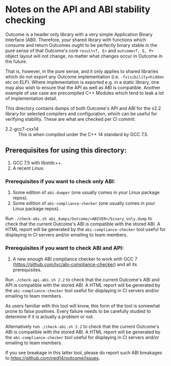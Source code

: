 # Notes on the API and ABI stability checking

Outcome is a header only library with a very simple Application Binary
Interface (ABI). Therefore, your shared library with functions which consume
and return Outcomes ought to be perfectly binary stable in the pure sense of
that Outcome's core `result<T, E>` and `outcome<T, E, P>` object layout will
not change, no matter what changes occur in Outcome in the future.

That is, however, in the pure sense, and it only applies to shared libraries
which do not export any Outcome implementation (i.e. `-fvisibility=hidden` etc
on ELF). Where implementation is exported e.g. in a static library, one may
also wish to ensure that the API as well as ABI is compatible. Another example
of use case are precompiled C++ Modules which tend to leak a lot of implementation
detail.

This directory contains dumps of both Outcome's API and ABI for the v2.2 library
for selected compilers and configuration, which can be useful for verifying
stability. These are what are checked per CI commit:

<dl>
  <dt>2.2-gcc7-cxx14</dt>
  <dd>This is when compiled under the C++ 14 standard by GCC 7.5.</dd>
</dl>

## Prerequisites for using this directory:

1. GCC 7.5 with libstdc++.
2. A recent Linux.

### Prerequisites if you want to check only ABI:

1. Some edition of `abi-dumper` (one usually comes in your Linux
package repos).
2. Some edition of `abi-compliance-checker` (one usually comes in your Linux
package repos).

Run `./check-abi.sh abi_dumps/Outcome/<ABIVER>/binary_only.dump` to check that
the current Outcome's ABI is compatible with the stored ABI. A HTML report
will be generated by the `abi-compliance-checker` tool useful for displaying
in CI servers and/or emailing to team members.

### Prerequisites if you want to check ABI and API:

1. A new enough ABI compliance checker to work with GCC 7 (https://github.com/lvc/abi-compliance-checker)
and all its prerequisites.

Run `./check-api-abi.sh 2.2` to check that the current Outcome's ABI and API
is compatible with the stored ABI. A HTML report
will be generated by the `abi-compliance-checker` tool useful for displaying
in CI servers and/or emailing to team members.

As users familiar with this tool will know, this form of the tool is
somewhat prone to false positives. Every failure needs to be carefully
studied to determine if it is actually a problem or not.

Alternatively run `./check-abi.sh 2.2` to check that the current Outcome's ABI
is compatible with the stored ABI. A HTML report
will be generated by the `abi-compliance-checker` tool useful for displaying
in CI servers and/or emailing to team members.

If you see breakage in this latter tool, please do report such ABI breakages
to https://github.com/ned14/outcome/issues.